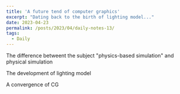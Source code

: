 ```yaml
---
title: 'A future tend of computer graphics'
excerpt: "Dating back to the birth of lighting model..."
date: 2023-04-23
permalink: /posts/2023/04/daily-notes-13/
tags:
  - Daily
---
```


The difference betweent the subject "physics-based simulation" and physical simulation

The development of lighting model

A convergence of CG
